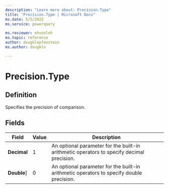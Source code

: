 ```yaml
---
description: "Learn more about: Precision.Type"
title: "Precision.Type | Microsoft Docs"
ms.date: 5/5/2022
ms.service: powerquery

ms.reviewer: ehvonleh
ms.topic: reference
author: dougklopfenstein
ms.author: dougklo

---
```

# Precision.Type

## Definition

Specifies the precision of comparison.

## Fields

|Field|Value|Description|
| ------- | --- | ----------- |
|**Decimal**|1|An optional parameter for the built-in arithmetic operators to specify decimal precision.|
|**Double**]|0|An optional parameter for the built-in arithmetic operators to specify double precision.|

